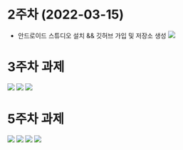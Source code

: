 # 2주차 (2022-03-15)
- 안드로이드 스튜디오 설치 && 깃허브 가입 및 저장소 생성
<img width="" height="" src="./pic/2st.png.png"></img>

# 3주차 과제
<img width="" height="" src="./pic/3주차_네이버.png.png"></img>
<img width="" height="" src="./pic/3주차_전화걸기.png.png"></img>
<img width="" height="" src="./pic/3주차_메세지.png.png"></img>

# 5주차 과제
<img width="" height="" src="./pic/activity_main.xml 소스파일.png"></img>
<img width="" height="" src="./pic/Mainactivity.java 소스파일.png"></img>
<img width="" height="" src="./pic/실행결과1.png"></img>
<img width="" height="" src="./pic/실행결과2.png"></img>
